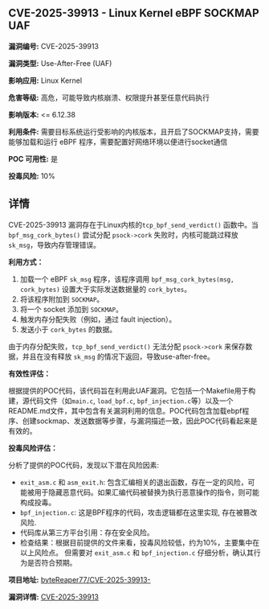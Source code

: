 ## CVE-2025-39913 - Linux Kernel eBPF SOCKMAP UAF

**漏洞编号:** CVE-2025-39913

**漏洞类型:** Use-After-Free (UAF)

**影响应用:** Linux Kernel

**危害等级:** 高危，可能导致内核崩溃、权限提升甚至任意代码执行

**影响版本:** <= 6.12.38

**利用条件:** 需要目标系统运行受影响的内核版本，且开启了SOCKMAP支持，需要能够加载和运行 eBPF 程序，需要配置好网络环境以便进行socket通信

**POC 可用性:** 是

**投毒风险:** 10%

## 详情

CVE-2025-39913 漏洞存在于Linux内核的`tcp_bpf_send_verdict()` 函数中。当`bpf_msg_cork_bytes()` 尝试分配 `psock->cork` 失败时，内核可能跳过释放 `sk_msg`，导致内存管理错误。

**利用方式：**

1.  加载一个 eBPF `sk_msg` 程序，该程序调用 `bpf_msg_cork_bytes(msg, cork_bytes)` 设置大于实际发送数据量的 `cork_bytes`。
2.  将该程序附加到 `SOCKMAP`。
3.  将一个 socket 添加到 `SOCKMAP`。
4.  触发内存分配失败（例如，通过 fault injection）。
5.  发送小于 `cork_bytes` 的数据。

由于内存分配失败，`tcp_bpf_send_verdict()` 无法分配 `psock->cork` 来保存数据，并且在没有释放 `sk_msg` 的情况下返回，导致use-after-free。

**有效性评估：**

根据提供的POC代码，该代码旨在利用此UAF漏洞。它包括一个Makefile用于构建，源代码文件（如`main.c`, `load_bpf.c`, `bpf_injection.c`等）以及一个README.md文件，其中包含有关漏洞利用的信息。POC代码包含加载ebpf程序、创建sockmap、发送数据等步骤，与漏洞描述一致，因此POC代码看起来是有效的。

**投毒风险评估：**

分析了提供的POC代码，发现以下潜在风险因素:

* `exit_asm.c` 和 `asm_exit.h`:  包含汇编相关的退出函数，存在一定的风险，可能被用于隐藏恶意代码。如果汇编代码被替换为执行恶意操作的指令，则可能构成投毒。
* `bpf_injection.c`: 这是BPF程序的代码，攻击逻辑都在这里实现, 存在被篡改风险.
* 代码库从第三方平台引用：存在安全风险。
* 检查结果：根据目前提供的文件来看，投毒风险较低，约为10%，主要集中在以上风险点。 但需要对 `exit_asm.c` 和 `bpf_injection.c` 仔细分析，确认其行为是否符合预期。


**项目地址:** [byteReaper77/CVE-2025-39913-](https://github.com/byteReaper77/CVE-2025-39913-)

**漏洞详情:** [CVE-2025-39913](https://nvd.nist.gov/vuln/detail/CVE-2025-39913)